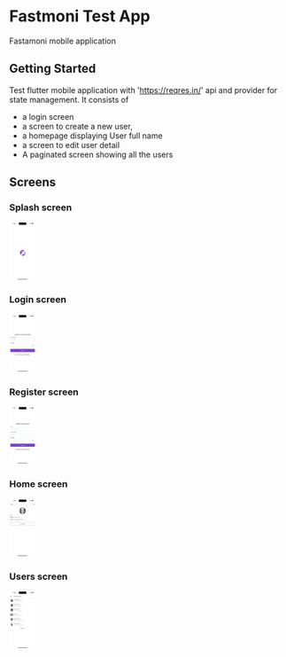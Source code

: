 # Fastmoni Test App

Fastamoni mobile application

## Getting Started

Test flutter mobile application with 'https://reqres.in/' api and provider for state management. It consists of

- a login screen
- a screen to create a new user,
- a homepage displaying User full name
- a screen to edit user detail
- A paginated screen showing all the users

## Screens

### Splash screen

<img src="assets/screenshots/screen1.png" width="48">

### Login screen

<img src="assets/screenshots/screen2.png" width="48">

### Register screen

<img src="assets/screenshots/screen3.png" width="48">

### Home screen

<img src="assets/screenshots/screen4.png" width="48">

### Users screen

<img src="assets/screenshots/screen5.png" width="48">

<!-- ![splash screen](assets/screenshots/screen1.png)
![login screen](assets/screenshots/screen2.png)
![register screen](assets/screenshots/screen3.png)
![home screen](assets/screenshots/screen4.png)
![users screen](assets/screenshots/screen5.png) -->
